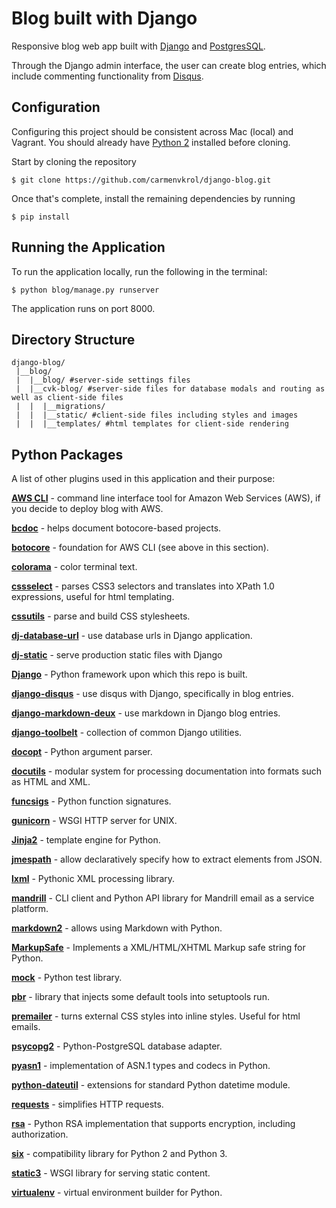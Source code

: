 Blog built with Django
=============

Responsive blog web app built with [Django](https://www.djangoproject.com/) and [PostgresSQL](http://www.postgresql.org/).

Through the Django admin interface, the user can create blog entries, which include commenting functionality from [Disqus](https://disqus.com/). 


Configuration
------------
Configuring this project should be consistent across Mac (local) and Vagrant.  You should already have [Python 2](https://www.python.org/) installed before cloning.

Start by cloning the repository
```
$ git clone https://github.com/carmenvkrol/django-blog.git
```

Once that's complete, install the remaining dependencies by running
```
$ pip install
```

Running the Application
------------
To run the application locally, run the following in the terminal:

```
$ python blog/manage.py runserver
```

The application runs on port 8000.


Directory Structure
------------
```
django-blog/
 |__blog/
 |  |__blog/ #server-side settings files
 |  |__cvk-blog/ #server-side files for database modals and routing as well as client-side files
 |  |  |__migrations/
 |  |  |__static/ #client-side files including styles and images
 |  |  |__templates/ #html templates for client-side rendering
```

Python Packages
------------
A list of other plugins used in this application and their purpose:

**[AWS CLI](http://docs.aws.amazon.com/cli/latest/userguide/installing.html#install-with-pip)** - command line interface tool for Amazon Web Services (AWS), if you decide to deploy blog with AWS.

**[bcdoc](https://pypi.python.org/pypi/bcdoc/0.16.0)** - helps document botocore-based projects.

**[botocore](https://github.com/boto/botocore)** - foundation for AWS CLI (see above in this section).

**[colorama](https://pypi.python.org/pypi/colorama)** - color terminal text.

**[cssselect](https://pypi.python.org/pypi/cssselect/0.9.1)** - parses CSS3 selectors and translates into XPath 1.0 expressions, useful for html templating.

**[cssutils](https://pypi.python.org/pypi/cssutils/1.0)** - parse and build CSS stylesheets.

**[dj-database-url](https://pypi.python.org/pypi/dj-database-url/0.3.0)** - use database urls in Django application.

**[dj-static](https://pypi.python.org/pypi/dj-static/0.0.6)** - serve production static files with Django

**[Django](https://pypi.python.org/pypi/Django/1.8.4)** - Python framework upon which this repo is built.

**[django-disqus](https://pypi.python.org/pypi/django-disqus/0.5)** - use disqus with Django, specifically in blog entries.

**[django-markdown-deux](https://pypi.python.org/pypi/django-markdown-deux/1.0.5)** - use markdown in Django blog entries.

**[django-toolbelt](https://pypi.python.org/pypi/django-toolbelt/0.0.1)** - collection of common Django utilities.

**[docopt](https://pypi.python.org/pypi/docopt/0.6.2)** - Python argument parser.

**[docutils](https://pypi.python.org/pypi/docutils/0.12)** - modular system for processing documentation into formats such as HTML and XML.

**[funcsigs](https://pypi.python.org/pypi/funcsigs/0.4)** - Python function signatures.

**[gunicorn](https://pypi.python.org/pypi/gunicorn/19.3.0)** - WSGI HTTP server for UNIX.

**[Jinja2](https://pypi.python.org/pypi/Jinja2/2.8)** - template engine for Python.

**[jmespath](https://pypi.python.org/pypi/jmespath/0.7.1)** - allow declaratively specify how to extract elements from JSON.

**[lxml](https://pypi.python.org/pypi/lxml/3.4.4)** - Pythonic XML processing library.

**[mandrill](https://pypi.python.org/pypi/mandrill/1.0.57)** - CLI client and Python API library for Mandrill email as a service platform.

**[markdown2](https://pypi.python.org/pypi/markdown2/2.3.0)** - allows using Markdown with Python.

**[MarkupSafe](https://pypi.python.org/pypi/MarkupSafe/0.23)** - Implements a XML/HTML/XHTML Markup safe string for Python.

**[mock](https://pypi.python.org/pypi/mock/1.3.0)** - Python test library.

**[pbr](https://pypi.python.org/pypi/pbr/1.7.0)** - library that injects some default tools into setuptools run.

**[premailer](https://pypi.python.org/pypi/premailer/2.9.5)** - turns external CSS styles into inline styles.  Useful for html emails.

**[psycopg2](https://pypi.python.org/pypi/psycopg2/2.6.1)** - Python-PostgreSQL database adapter.

**[pyasn1](https://pypi.python.org/pypi/pyasn1/0.1.8)** - implementation of ASN.1 types and codecs in Python.

**[python-dateutil](https://pypi.python.org/pypi/python-dateutil/2.4.2)** - extensions for standard Python datetime module.

**[requests](https://pypi.python.org/pypi/requests/2.7.0)** - simplifies HTTP requests.

**[rsa](https://pypi.python.org/pypi/rsa/3.2)** - Python RSA implementation that supports encryption, including authorization.

**[six](https://pypi.python.org/pypi/six/1.9.0)** - compatibility library for Python 2 and Python 3.

**[static3](https://pypi.python.org/pypi/static3/0.6.1)** - WSGI library for serving static content.

**[virtualenv](https://pypi.python.org/pypi/virtualenv/13.1.2)** - virtual environment builder for Python.